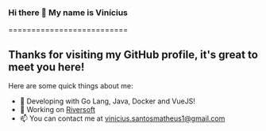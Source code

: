 ### Hi there 👋 My name is Vinícius
==========================

**Thanks for visiting my GitHub profile, it's great to meet you here!**
-----------------------------

Here are some quick things about me:

- 🔭 Developing with Go Lang, Java, Docker and VueJS!
- 🚀 Working on [Riversoft](http://riversoft.com.br)
- 📫 You can contact me at [vinicius.santosmatheus1@gmail.com](mailto:vinicius.santosmatheus1@gmail.com)
